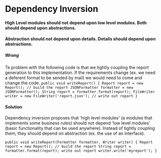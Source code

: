 # Dependency Inversion

#### High Level modules should not depend upon low level modules. Both should depend upon abstractions.
#### Abstraction should not depend upon details. Details should depend upon abstractions.

##### Wrong
Te problem with the following code is that we tightly coupling the report generation to this implementation.
If the requirements change (ex. we need a deferent format to be sended by mail) we would need to come and change the code.
`
public void writeReport() {
    Report report = new Report();
    // build the report
    JSONFormatter formatter = new JSONFormatter();
    String report = formatter.format(report);
    FileWriter writer = new FileWriter('report.json');
    // write out report
}
`

#### Solution

Dependency inversion proposes that 'high level modules' (a modules that implements some business rules) should not depend 'low level modules' (basic functionality that can be used anywhere). Instead of tightly coupling them, they should depend on abstraction (ex. the use of an interface).

`
public void writeReport(Formatter formatter, Writer writer) {
    Report report = new Report();
    // build the report
    String report = formatter.format(report);
    write out report
    writer.write('myreport');
}
`